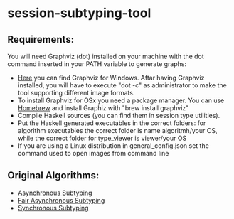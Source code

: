 # session-subtyping-tool

## Requirements:

You will need Graphviz (dot) installed on your machine with the dot command inserted in your PATH variable to generate graphs:

- [Here](https://www2.graphviz.org/Packages/stable/windows/10/cmake/Release/x64/graphviz-install-2.44.1-win64.exe) you can find Graphviz for Windows. Aftar having    Graphviz installed, you will have to execute "dot -c" as administrator to make the tool supporting different image formats.
- To install Graphviz for OSx you need a package manager. You can use [Homebrew](https://brew.sh) and install Graphiz with "brew install graphviz"
- Compile Haskell sources (you can find them in session type utilities).
- Put the Haskell generated executables in the correct folders: for algorithm executables the correct folder is name algoritmh/your OS, while the correct folder for type_viewer is viewer/your OS
- If you are using a Linux distribution in general_config.json set the command used to open images from command line


## Original Algorithms:
- [Asynchronous Subtyping](https://github.com/julien-lange/asynchronous-subtyping)
- [Fair Asynchronous Subtyping](https://github.com/julien-lange/fair-asynchronous-subtyping)
- [Synchronous Subtyping](https://bitbucket.org/julien-lange/modelcheckingsessiontypesubtyping/src/master/)
